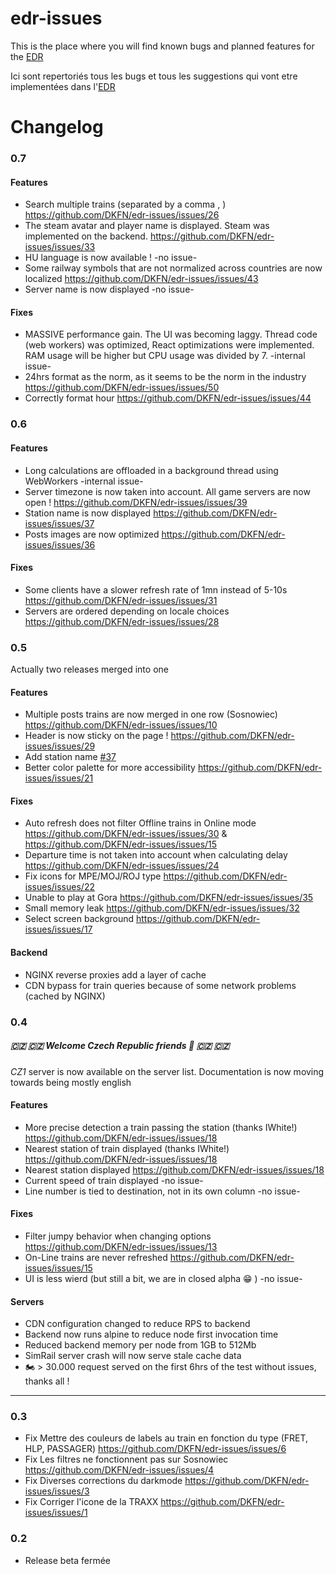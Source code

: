 # edr-issues

This is the place where you will find known bugs and planned features for the [EDR](https://edr.deadlykungfu.ninja/)

Ici sont repertoriés tous les bugs et tous les suggestions qui vont etre implementées dans l'[EDR](https://edr.deadlykungfu.ninja/)

# Changelog

### 0.7

#### Features
- Search multiple trains (separated by a comma , ) https://github.com/DKFN/edr-issues/issues/26
- The steam avatar and player name is displayed. Steam was implemented on the backend. https://github.com/DKFN/edr-issues/issues/33
- HU language is now available ! -no issue-
- Some railway symbols that are not normalized across countries are now localized https://github.com/DKFN/edr-issues/issues/43
- Server name is now displayed -no issue-

#### Fixes

- MASSIVE performance gain. The UI was becoming laggy. Thread code (web workers) was optimized, React optimizations were implemented. RAM usage will be higher but CPU usage was divided by 7. -internal issue-
- 24hrs format as the norm, as it seems to be the norm in the industry https://github.com/DKFN/edr-issues/issues/50
- Correctly format hour https://github.com/DKFN/edr-issues/issues/44

### 0.6

#### Features

- Long calculations are offloaded in a background thread using WebWorkers -internal issue-
- Server timezone is now taken into account. All game servers are now open ! https://github.com/DKFN/edr-issues/issues/39 
- Station name is now displayed https://github.com/DKFN/edr-issues/issues/37
- Posts images are now optimized https://github.com/DKFN/edr-issues/issues/36

#### Fixes
- Some clients have a slower refresh rate of 1mn instead of 5-10s https://github.com/DKFN/edr-issues/issues/31
- Servers are ordered depending on locale choices https://github.com/DKFN/edr-issues/issues/28


### 0.5

Actually two releases merged into one

#### Features

- Multiple posts trains are now merged in one row (Sosnowiec) https://github.com/DKFN/edr-issues/issues/10
- Header is now sticky on the page ! https://github.com/DKFN/edr-issues/issues/29
- Add station name [#37](https://github.com/DKFN/edr-issues/issues/37)
- Better color palette for more accessibility https://github.com/DKFN/edr-issues/issues/21


#### Fixes
- Auto refresh does not filter Offline trains in Online mode https://github.com/DKFN/edr-issues/issues/30 & https://github.com/DKFN/edr-issues/issues/15
- Departure time is not taken into account when calculating delay https://github.com/DKFN/edr-issues/issues/24
- Fix icons for MPE/MOJ/ROJ type https://github.com/DKFN/edr-issues/issues/22
- Unable to play at Gora https://github.com/DKFN/edr-issues/issues/35
- Small memory leak https://github.com/DKFN/edr-issues/issues/32
- Select screen background https://github.com/DKFN/edr-issues/issues/17

#### Backend
- NGINX reverse proxies add a layer of cache
- CDN bypass for train queries because of some network problems (cached by NGINX)

### 0.4

##### :czech_republic: :czech_republic: Welcome Czech Republic friends :partying_face: :czech_republic: :czech_republic:

_CZ1_ server is now available on the server list.
Documentation is now moving towards being mostly english


#### Features
- More precise detection a train passing the station (thanks IWhite!) https://github.com/DKFN/edr-issues/issues/18
- Nearest station of train displayed (thanks IWhite!) https://github.com/DKFN/edr-issues/issues/18
- Nearest station displayed https://github.com/DKFN/edr-issues/issues/18
- Current speed of train displayed -no issue-
- Line number is tied to destination, not in its own column -no issue-

#### Fixes
- Filter jumpy behavior when changing options https://github.com/DKFN/edr-issues/issues/13
- On-Line trains are never refreshed https://github.com/DKFN/edr-issues/issues/15
- UI is less wierd (but still a bit, we are in closed alpha :grin: ) -no issue-

#### Servers
- CDN configuration changed to reduce RPS to backend
- Backend now runs alpine to reduce node first invocation time
- Reduced backend memory per node from 1GB to 512Mb
- SimRail server crash will now serve stale cache data
- :motorcycle: > 30.000 request served on the first 6hrs of the test without issues, thanks all !

-------

### 0.3
- Fix Mettre des couleurs de labels au train en fonction du type (FRET, HLP, PASSAGER) https://github.com/DKFN/edr-issues/issues/6
- Fix Les filtres ne fonctionnent pas sur Sosnowiec https://github.com/DKFN/edr-issues/issues/4 
- Fix Diverses corrections du darkmode https://github.com/DKFN/edr-issues/issues/3
- Fix Corriger l'icone de la TRAXX https://github.com/DKFN/edr-issues/issues/1

### 0.2
- Release beta fermée
